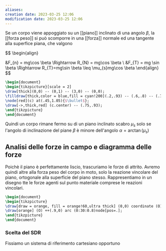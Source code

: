 ```yaml
---
aliases: 
creation date: 2023-03-25 12:06
modification date: 2023-03-25 12:06
---
```


Se un corpo viene appoggiato su un [[piano]] inclinato di una angolo $\beta$, la [[forza peso]] si può scomporre in una [[forza]] normale ed una tangente alla superfice piana, che valgono


$$
\begin{align}

&F_{n} = mg\cos \beta \Rightarrow R_{N} = mg\cos \beta \\
&F_{T} = mg \sin \beta \Rightarrow R_{T}=mg\sin \beta \leq \mu_{s}mg\cos \beta
\end{align}
$$


```tikz
\begin{document}
\begin{tikzpicture}[scale = 2]
\draw[thick](0,0) -- (0,1) -- (3,0) -- (0,0);
\filldraw[thick,color = blue,fill = cyan!200](.2,.93) -- (.6,.8) -- (.75,1.2) -- (.35,1.33) -- (.2,.93);
\node[red](c) at(.45,1.05){$\bullet$};
\draw[->,thick,red] (c.center) -- (.75,.93);
\end{tikzpicture}
\end{document}
```

Quindi un corpo rimane fermo su di un piano inclinato scabro $\mu_{s}$ solo se l'angolo di inclinazione del piane $\beta$ è minore dell'angolo $\alpha = \arctan(\mu_{s})$

## Analisi delle forze in campo e diagramma delle forze
Poichè il piano è perfettamente liscio, trascuriamo le forze di attrito. Avremo quindi altre alla forza peso del corpo in moto, solo la reazione vincolare del piano, ortogonale alla superficie del piano stesso. Rappresentiamo in un disegno tte le forze agenti sul punto materiale comprese le reazioni vincolari.

```tikz
\begin{document}
\begin{tikzpicture}
\draw[draw = orange, fill = orange!60,ultra thick] (0,0) coordinate (O) -- (30:6)coordinate[pos=.45] (M) |- coordinate (B) (O);
\draw[orange] (O) ++(.9,0) arc (0:30:0.8)node[pos=.];
\end{tikzpicture}
\end{document}
```

### Scelta del SDR
Fissiamo un sistema di riferimento cartesiano opportuno
